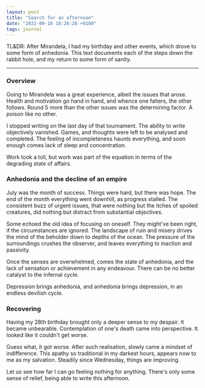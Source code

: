 ```yaml
---
layout: post
title: "Search for an afternoon"
date: "2022-09-10 18:26:26 +0100"
tags: journal
---
```


TL&DR: After Mirandela, I had my birthday and other events, which drove to
some form of anhedonia. This text documents each of the steps down the rabbit
hole, and my return to some form of sanity.

---

### Overview

Going to Mirandela was a great experience, albeit the issues that arose.
Health and motivation go hand in hand, and whence one falters, the other
follows. Round 5 more than the other issues was the determining factor. A
poison like no other.

I stopped writing on the last day of that tournament. The ability to write
objectively vanished. Games, and thoughts were left to be analysed and
completed. The feeling of incompleteness haunts everything, and soon enough
comes lack of sleep and concentration.

Work took a toll, but work was part of the equation in terms of the degrading
state of affairs.


### Anhedonia and the decline of an empire

July was the month of success. Things were hard, but there was hope. The end
of the month everything went downhill, as progress stalled. The consistent
buzz of urgent issues, that were nothing but the itches of spoiled creatures,
did nothing but distract from substantial objectives.

Some echoed the old idea of focusing on oneself. They might've been right, if
the circumstances are ignored. The landscape of ruin and misery drives the
mind of the beholder down to depths of the ocean. The pressure of the
surroundings crushes the observer, and leaves everything to inaction and
passivity.

Once the senses are overwhelmed, comes the state of anhedonia, and the lack of
sensation or achievement in any endeavour. There can be no better catalyst to
the infernal cycle.

Depression brings anhedonia, and anhedonia brings depression, in an endless
devilish cycle.

### Recovering

Having my 28th birthday brought only a deeper sense to my despair. It became
unbearable. Contemplation of one's death came into perspective. It looked like
it couldn't get worse.

Guess what, it got worse. After such realisation, slowly came a mindset of
indifference. This apathy so traditional in my darkest hours, appears now to
me as my salvation. Steadily since Wednesday, things are improving.

Let us see how far I can go feeling nothing for anything. There's only some
sense of relief, being able to write this afternoon.

